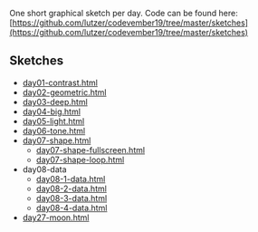 One short graphical sketch per day. Code can be found here: [https://github.com/lutzer/codevember19/tree/master/sketches](https://github.com/lutzer/codevember19/tree/master/sketches)

## Sketches

* [day01-contrast.html](day01-contrast.html)
* [day02-geometric.html](day02-geometric.html)
* [day03-deep.html](day03-deep.html)
* [day04-big.html](day04-big.html)
* [day05-light.html](day05-light.html)
* [day06-tone.html](day06-tone.html)
* [day07-shape.html](day07-shape.html)
  * [day07-shape-fullscreen.html](day07-shape-fullscreen.html)
  * [day07-shape-loop.html](day07-shape-loop.html)
* day08-data
  * [day08-1-data.html](day08-1-data.html)
  * [day08-2-data.html](day08-2-data.html)
  * [day08-3-data.html](day08-3-data.html)
  * [day08-4-data.html](day08-4-data.html)
* [day27-moon.html](day27-moon.html)

